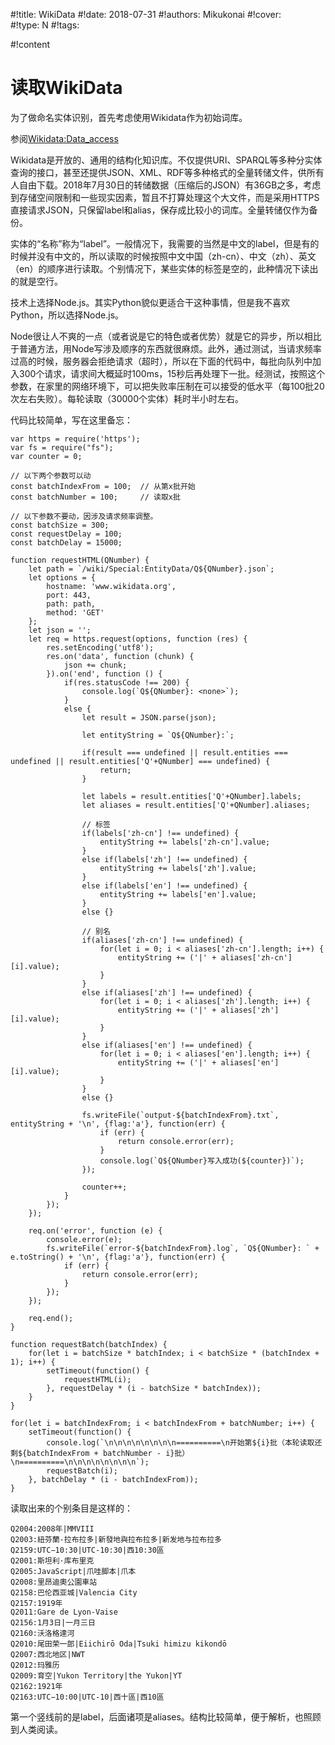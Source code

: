 #!title:    WikiData
#!date:     2018-07-31
#!authors:  Mikukonai
#!cover:    
#!type:     N
#!tags:     

#!content

# 读取WikiData

为了做命名实体识别，首先考虑使用Wikidata作为初始词库。

参阅[Wikidata:Data_access](https://www.wikidata.org/wiki/Wikidata:Data_access)

Wikidata是开放的、通用的结构化知识库。不仅提供URI、SPARQL等多种分实体查询的接口，甚至还提供JSON、XML、RDF等多种格式的全量转储文件，供所有人自由下载。2018年7月30日的转储数据（压缩后的JSON）有36GB之多，考虑到存储空间限制和一些现实因素，暂且不打算处理这个大文件，而是采用HTTPS直接请求JSON，只保留label和alias，保存成比较小的词库。全量转储仅作为备份。

实体的“名称”称为“label”。一般情况下，我需要的当然是中文的label，但是有的时候并没有中文的，所以读取的时候按照中文中国（zh-cn）、中文（zh）、英文（en）的顺序进行读取。个别情况下，某些实体的标签是空的，此种情况下读出的就是空行。

技术上选择Node.js。其实Python貌似更适合干这种事情，但是我不喜欢Python，所以选择Node.js。

Node很让人不爽的一点（或者说是它的特色或者优势）就是它的异步，所以相比于普通方法，用Node写涉及顺序的东西就很麻烦。此外，通过测试，当请求频率过高的时候，服务器会拒绝请求（超时），所以在下面的代码中，每批向队列中加入300个请求，请求间大概延时100ms，15秒后再处理下一批。经测试，按照这个参数，在家里的网络环境下，可以把失败率压制在可以接受的低水平（每100批20次左右失败）。每轮读取（30000个实体）耗时半小时左右。

代码比较简单，写在这里备忘：

```:javascript
var https = require('https');
var fs = require("fs");
var counter = 0;

// 以下两个参数可以动
const batchIndexFrom = 100;  // 从第x批开始
const batchNumber = 100;     // 读取x批

// 以下参数不要动，因涉及请求频率调整。
const batchSize = 300;
const requestDelay = 100;
const batchDelay = 15000;

function requestHTML(QNumber) {
    let path = `/wiki/Special:EntityData/Q${QNumber}.json`;
    let options = {
        hostname: 'www.wikidata.org',
        port: 443,
        path: path,
        method: 'GET'
    };
    let json = '';
    let req = https.request(options, function (res) {
        res.setEncoding('utf8');
        res.on('data', function (chunk) {
            json += chunk;
        }).on('end', function () {
            if(res.statusCode !== 200) {
                console.log(`Q${QNumber}: <none>`);
            }
            else {
                let result = JSON.parse(json);

                let entityString = `Q${QNumber}:`;

                if(result === undefined || result.entities === undefined || result.entities['Q'+QNumber] === undefined) {
                    return;
                }

                let labels = result.entities['Q'+QNumber].labels;
                let aliases = result.entities['Q'+QNumber].aliases;

                // 标签
                if(labels['zh-cn'] !== undefined) {
                    entityString += labels['zh-cn'].value;
                }
                else if(labels['zh'] !== undefined) {
                    entityString += labels['zh'].value;
                }
                else if(labels['en'] !== undefined) {
                    entityString += labels['en'].value;
                }
                else {}

                // 别名
                if(aliases['zh-cn'] !== undefined) {
                    for(let i = 0; i < aliases['zh-cn'].length; i++) {
                        entityString += ('|' + aliases['zh-cn'][i].value);
                    }
                }
                else if(aliases['zh'] !== undefined) {
                    for(let i = 0; i < aliases['zh'].length; i++) {
                        entityString += ('|' + aliases['zh'][i].value);
                    }
                }
                else if(aliases['en'] !== undefined) {
                    for(let i = 0; i < aliases['en'].length; i++) {
                        entityString += ('|' + aliases['en'][i].value);
                    }
                }
                else {}

                fs.writeFile(`output-${batchIndexFrom}.txt`, entityString + '\n', {flag:'a'}, function(err) {
                    if (err) {
                        return console.error(err);
                    }
                    console.log(`Q${QNumber}写入成功(${counter})`);
                });

                counter++;
            }
        });
    });

    req.on('error', function (e) {
        console.error(e);
        fs.writeFile(`error-${batchIndexFrom}.log`, `Q${QNumber}: ` + e.toString() + '\n', {flag:'a'}, function(err) {
            if (err) {
                return console.error(err);
            }
        });
    });

    req.end();
}

function requestBatch(batchIndex) {
    for(let i = batchSize * batchIndex; i < batchSize * (batchIndex + 1); i++) {
        setTimeout(function() {
            requestHTML(i);
        }, requestDelay * (i - batchSize * batchIndex));
    }
}

for(let i = batchIndexFrom; i < batchIndexFrom + batchNumber; i++) {
    setTimeout(function() {
        console.log(`\n\n\n\n\n\n\n\n==========\n开始第${i}批（本轮读取还剩${batchIndexFrom + batchNumber - i}批）\n==========\n\n\n\n\n\n\n\n`);
        requestBatch(i);
    }, batchDelay * (i - batchIndexFrom));
}
```

读取出来的个别条目是这样的：

```
Q2004:2008年|MMVIII
Q2003:紐芬蘭-拉布拉多|新發地與拉布拉多|新发地与拉布拉多
Q2159:UTC−10:30|UTC-10:30|西10:30區
Q2001:斯坦利·库布里克
Q2005:JavaScript|爪哇脚本|爪本
Q2008:里昂迪奧公園車站
Q2158:巴伦西亚城|Valencia City
Q2157:1919年
Q2011:Gare de Lyon-Vaise
Q2156:1月3日|一月三日
Q2160:沃洛格達河
Q2010:尾田荣一郎|Eiichirō Oda|Tsuki himizu kikondō
Q2007:西北地区|NWT
Q2012:玛雅历
Q2009:育空|Yukon Territory|the Yukon|YT
Q2162:1921年
Q2163:UTC−10:00|UTC-10|西十區|西10區
```

第一个竖线前的是label，后面诸项是aliases。结构比较简单，便于解析，也照顾到人类阅读。
